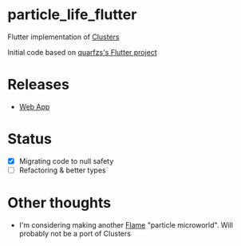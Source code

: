 # particle_life_flutter
Flutter implementation of [Clusters](http://www.ventrella.com/Clusters/)

Initial code based on [quarfzs's Flutter project](https://github.com/quarfzs/particle-life)

# Releases
- [Web App](https://particle-life-flutter.vercel.app)

# Status
- [x] Migrating code to null safety
- [ ] Refactoring & better types

# Other thoughts
- I'm considering making another [Flame](https://pub.dev/packages/flame) "particle microworld".  Will probably not be a port of Clusters
